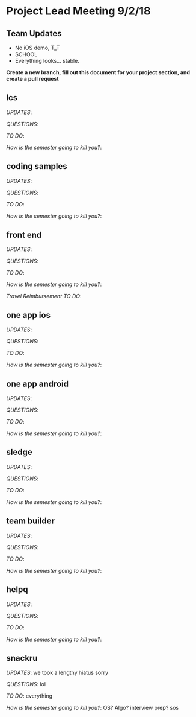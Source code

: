 # Project Lead Meeting 9/2/18
## Team Updates

- No iOS demo, T_T
- SCHOOL
- Everything looks... stable.

**Create a new branch, fill out this document for your project section, and create a pull request**

## lcs

_UPDATES_:

_QUESTIONS_:

_TO DO_:

_How is the semester going to kill you?_:

## coding samples

_UPDATES_:

_QUESTIONS_:

_TO DO_:

_How is the semester going to kill you?_:

## front end

_UPDATES_:

_QUESTIONS_:

_TO DO_:

_How is the semester going to kill you?_:

_Travel Reimbursement TO DO_:

## one app ios

_UPDATES_:

_QUESTIONS_:

_TO DO_:

_How is the semester going to kill you?_:

## one app android

_UPDATES_:

_QUESTIONS_:

_TO DO_:

_How is the semester going to kill you?_:

## sledge

_UPDATES_:

_QUESTIONS_:

_TO DO_:

_How is the semester going to kill you?_:

## team builder

_UPDATES_:

_QUESTIONS_:

_TO DO_:

_How is the semester going to kill you?_:

## helpq

_UPDATES_:

_QUESTIONS_:

_TO DO_:

_How is the semester going to kill you?_:

## snackru

_UPDATES_: we took a lengthy hiatus sorry

_QUESTIONS_: lol

_TO DO_: everything

_How is the semester going to kill you?_: OS? Algo? interview prep? sos 

